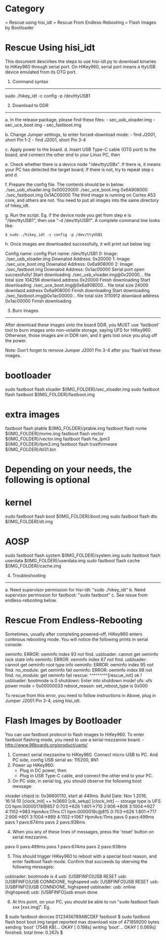 Category
========
  = Rescue using hisi_idt
  = Rescue From Endless-Rebooting
  = Flash Images by Bootloader


Rescue Using hisi_idt
=====================

This document descirbes the steps to use hisi-idt.py to download binaries to HiKey960 through serial port. On HiKey960, serial port means a ttyUSB device emulated from its OTG port.

1. Command syntax
-----------------

sudo ./hikey_idt -c config -p /dev/ttyUSB1

2. Download to DDR
------------------

a.  In the release package, please find these files:
	- sec_usb_xloader.img
	- sec_uce_boot.img
	- sec_fastboot.img

b.  Change Jumper settings, to enter forced-download mode:
	- find J2001, short Pin 1-2
	- find J2001, short Pin 3-4

c.  Apply power to the board.
d.  Insert USB Type-C cable (OTG port) to the board, and connect the other end
    to your Linux PC, then

e.  Check whether there is a device node "/dev/ttyUSBx". If there is, it means
    your PC has detected the target board; If there is not, try to repeat
    step c and d.

f.  Prepare the config file. The contents should be in below.
	./sec_usb_xloader.img 0x00020000
	./sec_uce_boot.img 0x6A908000
	./sec_fastboot.img 0x1AC00000
    The third image is running on Cortex A53 core, and others are not.
    You need to put all images into the same directory of hikey_idt.

g.  Run the script. Eg. if the device node you get from step e is
    "/dev/ttyUSB1", then use "-d /dev/ttyUSB1". A complete command line looks
    like:

    $ sudo ./hikey_idt -c config -p /dev/ttyUSB1

h. Once images are downloaded successfully, it will print out below log:

Config name: config
Port name: /dev/ttyUSB1
0: Image: ./sec_usb_xloader.img Downalod Address: 0x20000
1: Image: ./sec_uce_boot.img Downalod Address: 0x6a908000
2: Image: ./sec_fastboot.img Downalod Address: 0x1ac00000
Serial port open successfully!
Start downloading ./sec_usb_xloader.img@0x20000...
file total size 104256
downlaod address 0x20000
Finish downloading
Start downloading ./sec_uce_boot.img@0x6a908000...
file total size 24000
downlaod address 0x6a908000
Finish downloading
Start downloading ./sec_fastboot.img@0x1ac00000...
file total size 3110912
downlaod address 0x1ac00000
Finish downloading


3. Burn Images
--------------

After download these images onto the board DDR, you MUST use 'fastboot' tool to
burn images onto non-volatile storage, saying UFS for HiKey960. Otherwise,
those images are in DDR ram, and it gets lost once you plug off the power.

Note: Don't forget to remove Jumper J2001 Pin 3-4 after you 'flash'ed these
      images.

# bootloader
sudo fastboot flash xloader  $(IMG_FOLDER)/sec_xloader.img
sudo fastboot flash fastboot $(IMG_FOLDER)/fastboot.img

# extra images
fastboot flash ptable ${IMG_FOLDER}/ptable.img
fastboot flash nvme   ${IMG_FOLDER}/nvme.img
fastboot flash vector ${IMG_FOLDER}/vector.img
fastboot flash fw_lpm3       ${IMG_FOLDER}/lpm3.img
fastboot flash trustfirmware ${IMG_FOLDER}/bl31.bin

# Depending on your needs, the following is optional
# kernel
sudo fastboot flash boot $(IMG_FOLDER)/boot.img
sudo fastboot flash dts $(IMG_FOLDER)/dt.img
# AOSP
sudo fastboot flash system $(IMG_FOLDER)/system.img
sudo fastboot flash userdata $(IMG_FOLDER)/userdata.img
sudo fastboot flash cache $(IMG_FOLDER)/cache.img


4. Troubleshooting
------------------
a.  Need supervisor permission for hisi-idt: "sudo ./hikey_idt"
b.  Need supervisor permission for fastboot: "sudo fastboot"
c.  See resue from endless-rebooting below.

Rescue From Endless-Rebooting
=============================

Sometimes, usually after completing powered-off, HiKey960 enters continous
rebooting mode. You will notice the following prints in serial console:

oeminfo: ERROR: oeminfo index 93 not find.
usbloader: cannot get oeminfo lock state info
oeminfo: ERROR: oeminfo index 67 not find.
usbloader: cannot get oeminfo root type info
oeminfo: ERROR: oeminfo index 95 not find.
no_module: get oeminfo fail
oeminfo: ERROR: oeminfo index 98 not find.
no_module: get oeminfo fail
rescue: ^^^^^^^^^[rescue_init] ok !
usbloader: bootmode is 0
shutdown: Enter into shutdown mode!
ufs: ufs power mode = 0x00000033
reboot_reason: set_reboot_type is 0x000

To rescue from this error, you need to follow instructions in Above, plug in
Jumper J2001 Pin 3-4, using hisi_idt.


Flash Images by Bootloader
============================

You can use fastboot protocol to flash images to HiKey960. To enter fastboot
flashing mode, you need to use a serial mezzanine board.
	- http://www.96boards.org/product/uarts/

1. Connect serial mezzanine to HiKey960. Connect micro-USB to PC. And PC side,
   config USB serial as: 115200, 8N1
2. Power up HiKey960:
	- Plug in DC power, then
	- Plug in USB Type-C cable, and connect the other end to your PC.
3. On PC side, in serial log, you should observe the following boot message:

 xloader chipid is: 0x36600110, start at 449ms.
Build Date: Nov  1 2016, 16:14:10
[clock_init] ++
hi3660 [clk_setup]
[clock_init] --
storage type is UFS
C0
hpm:00000178@857
0:703->626
1:801->710
2:906->808
3:1004->927
4:1102->983
HpmAvs:17ms
C1
hpm:0000019c@815
0:703->626
1:801->717
2:906->801
3:1004->899
4:1102->1067
HpmAvs:11ms
pavs 0
pavs:499ms
pavs 1
pavs:674ms
pavs 2
pavs:938ms

4. When you any of these lines of messages, press the 'reset' button on serial
   mezzanine.

pavs 0
pavs:499ms
pavs 1
pavs:674ms
pavs 2
pavs:938ms

5. This should trigger HiKey960 to reboot with a special boot reason, and enter
   fastboot flash mode. Confirm that succeeds by oberving the following
   messages:

usbloader: bootmode is 4
usb: [USBFINFO]USB RESET
usb: [USBFINFO]USB CONNDONE, highspeed
usb: [USBFINFO]USB RESET
usb: [USBFINFO]USB CONNDONE, highspeed
usbloader: usb: online (highspeed)
usb: [USBFINFO]usb enum done

6. At this point, on your PC, you should be able to run "sudo fastboot flash
   xxx [xxx.img]". Eg.

$ sudo fastboot devices
0123456789ABCDEF	fastboot
$ sudo fastboot flash boot boot.img
target reported max download size of 471859200 bytes
sending 'boot' (7548 KB)...
OKAY [  0.198s]
writing 'boot'...
OKAY [  0.069s]
finished. total time: 0.267s
$
